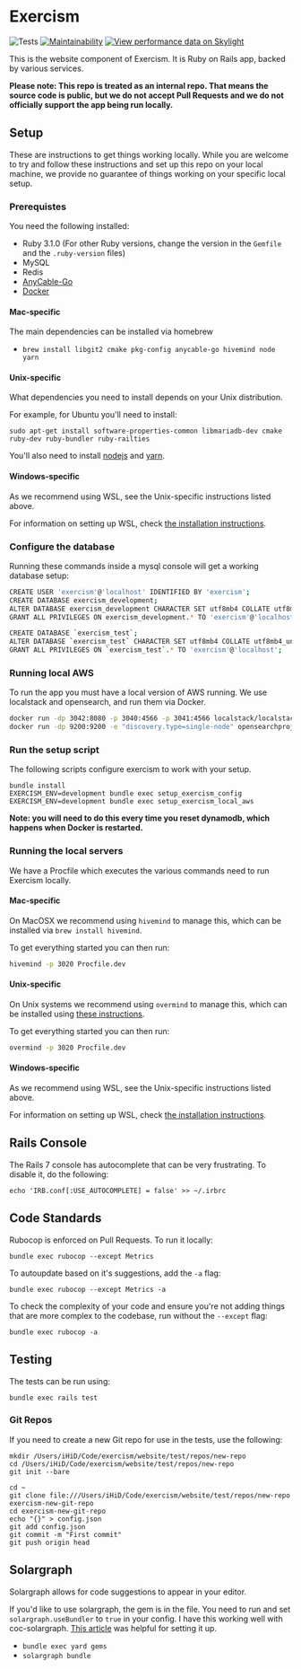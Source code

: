 # Exercism

![Tests](https://github.com/exercism/website/workflows/Tests/badge.svg)
[![Maintainability](https://api.codeclimate.com/v1/badges/b47ec4d5081d8abb59fa/maintainability)](https://codeclimate.com/github/exercism/website/maintainability)
[![View performance data on Skylight](https://badges.skylight.io/typical/VNpB7GqXZDpQ.svg)](https://oss.skylight.io/app/applications/VNpB7GqXZDpQ)

This is the website component of Exercism.
It is Ruby on Rails app, backed by various services.

**Please note: This repo is treated as an internal repo. That means the source code is public, but we do not accept Pull Requests and we do not officially support the app being run locally.**

## Setup

These are instructions to get things working locally.
While you are welcome to try and follow these instructions and set up this repo on your local machine, we provide no guarantee of things working on your specific local setup.

### Prerequistes

You need the following installed:

- Ruby 3.1.0 (For other Ruby versions, change the version in the `Gemfile` and the `.ruby-version` files)
- MySQL
- Redis
- [AnyCable-Go](https://github.com/anycable/anycable-go#installation)
- [Docker](https://www.docker.com/)

#### Mac-specific

The main dependencies can be installed via homebrew

- `brew install libgit2 cmake pkg-config anycable-go hivemind node yarn`

#### Unix-specific

What dependencies you need to install depends on your Unix distribution.

For example, for Ubuntu you'll need to install:

`sudo apt-get install software-properties-common libmariadb-dev cmake ruby-dev ruby-bundler ruby-railties`

You'll also need to install [nodejs](https://nodejs.org/en/download/) and [yarn](https://yarnpkg.com/getting-started/install).

#### Windows-specific

As we recommend using WSL, see the Unix-specific instructions listed above.

For information on setting up WSL, check [the installation instructions](https://docs.microsoft.com/en-us/windows/wsl/install).

### Configure the database

Running these commands inside a mysql console will get a working database setup:

```bash
CREATE USER 'exercism'@'localhost' IDENTIFIED BY 'exercism';
CREATE DATABASE exercism_development;
ALTER DATABASE exercism_development CHARACTER SET utf8mb4 COLLATE utf8mb4_unicode_ci;
GRANT ALL PRIVILEGES ON exercism_development.* TO 'exercism'@'localhost';

CREATE DATABASE `exercism_test`;
ALTER DATABASE `exercism_test` CHARACTER SET utf8mb4 COLLATE utf8mb4_unicode_ci;
GRANT ALL PRIVILEGES ON `exercism_test`.* TO 'exercism'@'localhost';
```

### Running local AWS

To run the app you must have a local version of AWS running.
We use localstack and opensearch, and run them via Docker.

```bash
docker run -dp 3042:8080 -p 3040:4566 -p 3041:4566 localstack/localstack
docker run -dp 9200:9200 -e "discovery.type=single-node" opensearchproject/opensearch:1.1.0
```

### Run the setup script

The following scripts configure exercism to work with your setup.

```
bundle install
EXERCISM_ENV=development bundle exec setup_exercism_config
EXERCISM_ENV=development bundle exec setup_exercism_local_aws
```

**Note: you will need to do this every time you reset dynamodb, which happens when Docker is restarted.**

### Running the local servers

We have a Procfile which executes the various commands need to run Exercism locally.

#### Mac-specific

On MacOSX we recommend using `hivemind` to manage this, which can be installed via `brew install hivemind`.

To get everything started you can then run:

```bash
hivemind -p 3020 Procfile.dev
```

#### Unix-specific

On Unix systems we recommend using `overmind` to manage this, which can be installed using [these instructions](https://github.com/DarthSim/overmind#installation).

To get everything started you can then run:

```bash
overmind -p 3020 Procfile.dev
```

#### Windows-specific

As we recommend using WSL, see the Unix-specific instructions listed above.

For information on setting up WSL, check [the installation instructions](https://docs.microsoft.com/en-us/windows/wsl/install).

## Rails Console

The Rails 7 console has autocomplete that can be very frustrating.
To disable it, do the following:

```
echo 'IRB.conf[:USE_AUTOCOMPLETE] = false' >> ~/.irbrc
```

## Code Standards

Rubocop is enforced on Pull Requests. To run it locally:

```
bundle exec rubocop --except Metrics
```

To autoupdate based on it's suggestions, add the `-a` flag:

```
bundle exec rubocop --except Metrics -a
```

To check the complexity of your code and ensure you're not
adding things that are more complex to the codebase, run without the `--except` flag:

```
bundle exec rubocop -a
```

## Testing

The tests can be run using:

```
bundle exec rails test
```

### Git Repos

If you need to create a new Git repo for use in the tests, use the following:

```
mkdir /Users/iHiD/Code/exercism/website/test/repos/new-repo
cd /Users/iHiD/Code/exercism/website/test/repos/new-repo
git init --bare

cd ~
git clone file:///Users/iHiD/Code/exercism/website/test/repos/new-repo exercism-new-git-repo
cd exercism-new-git-repo
echo "{}" > config.json
git add config.json
git commit -m "First commit"
git push origin head
```

## Solargraph

Solargraph allows for code suggestions to appear in your editor.

If you'd like to use solargraph, the gem is in the file.
You need to run and set `solargraph.useBundler` to `true` in your config. I have this working well with coc-solargraph. [This article](http://blog.jamesnewton.com/setting-up-coc-nvim-for-ruby-development) was helpful for setting it up.

- `bundle exec yard gems`
- `solargraph bundle`
